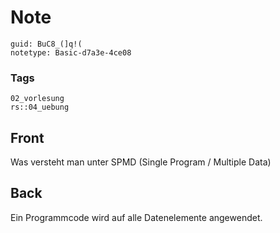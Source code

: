 # Note
```
guid: BuC8_(]q!(
notetype: Basic-d7a3e-4ce08
```

### Tags
```
02_vorlesung
rs::04_uebung
```

## Front
<p>Was versteht man unter SPMD (Single Program / Multiple Data)

## Back
<p><span>Ein Programmcode wird auf alle Datenelemente
angewendet.</span>
